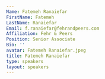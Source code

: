 ```yaml
---
Name: Fatemeh Ranaiefar
FirstName: Fatemeh
LastName: Ranaiefar
Email: f.ranaiefar@fehrandpeers.com
Affiliation: Fehr & Peers
Position: Senior Associate
Bio: ''
avatar: Fatemeh Ranaiefar.jpeg
title: Fatemeh Ranaiefar
type: speakers
layout: speakers
---
```

